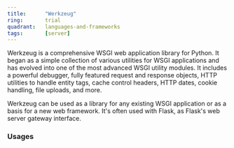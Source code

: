 ```yaml
---
title:      "Werkzeug"
ring:       trial
quadrant:   languages-and-frameworks
tags:       [server]
---
```


Werkzeug is a comprehensive WSGI web application library for Python. It began as a simple collection of various utilities for WSGI applications and has evolved into one of the most advanced WSGI utility modules. It includes a powerful debugger, fully featured request and response objects, HTTP utilities to handle entity tags, cache control headers, HTTP dates, cookie handling, file uploads, and more.

Werkzeug can be used as a library for any existing WSGI application or as a basis for a new web framework. It's often used with Flask, as Flask's web server gateway interface.

### Usages
